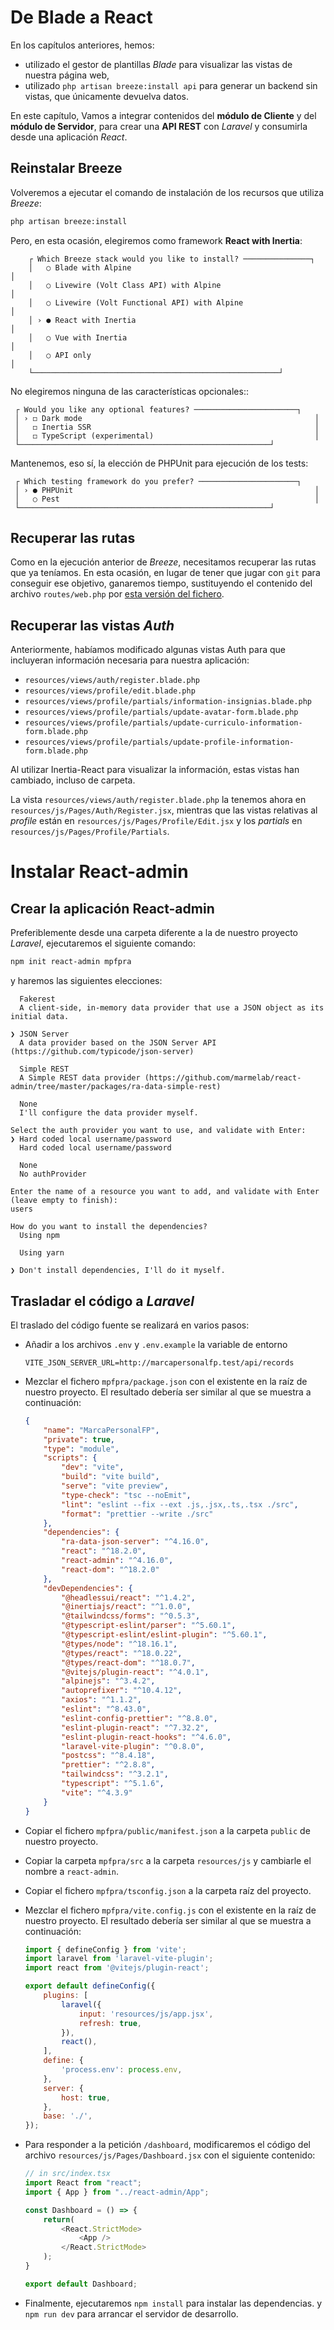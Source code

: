 # De Blade a React
En los capítulos anteriores, hemos:

- utilizado el gestor de plantillas _Blade_ para visualizar las vistas de nuestra página web,
- utilizado `php artisan breeze:install api` para generar un backend sin vistas, que únicamente devuelva datos.

En este capítulo, Vamos a integrar contenidos del **módulo de Cliente** y del **módulo de Servidor**, para crear una **API REST** con _Laravel_ y consumirla desde una aplicación _React_.

## Reinstalar Breeze

Volveremos a ejecutar el comando de instalación de los recursos que utiliza _Breeze_:

```bash
php artisan breeze:install
```

Pero, en esta ocasión, elegiremos como framework **React with Inertia**:

```
    ┌ Which Breeze stack would you like to install? ───────────────┐
    │   ○ Blade with Alpine                                           │
    │   ○ Livewire (Volt Class API) with Alpine                       │
    │   ○ Livewire (Volt Functional API) with Alpine                  │
    │ › ● React with Inertia                                          │
    │   ○ Vue with Inertia                                            │
    │   ○ API only                                                    │
    └───────────────────────────────────────────────────────┘
```

No elegiremos ninguna de las características opcionales::

```
 ┌ Would you like any optional features? ───────────────────────┐
 │ › ◻ Dark mode                                                    │
 │   ◻ Inertia SSR                                                  │
 │   ◻ TypeScript (experimental)                                    │
 └────────────────────────────────────────────────────────┘
```

Mantenemos, eso sí, la elección de PHPUnit para ejecución de los tests:

```
 ┌ Which testing framework do you prefer? ──────────────────────┐
 │ › ● PHPUnit                                                      │
 │   ○ Pest                                                         │
 └────────────────────────────────────────────────────────┘
```

## Recuperar las rutas

Como en la ejecución anterior de _Breeze_, necesitamos recuperar las rutas que ya teníamos. En esta ocasión, en lugar de tener que jugar con `git` para conseguir ese objetivo, ganaremos tiempo, sustituyendo el contenido del archivo `routes/web.php` por [esta versión del fichero](./materiales/ejercicios-laravel/routes_web_inertia.php).

## Recuperar las vistas _Auth_

Anteriormente, habíamos modificado algunas vistas Auth para que incluyeran información necesaria para nuestra aplicación:

- `resources/views/auth/register.blade.php`
- `resources/views/profile/edit.blade.php`
- `resources/views/profile/partials/information-insignias.blade.php`
- `resources/views/profile/partials/update-avatar-form.blade.php`
- `resources/views/profile/partials/update-curriculo-information-form.blade.php`
- `resources/views/profile/partials/update-profile-information-form.blade.php`

Al utilizar Inertia-React para visualizar la información, estas vistas han cambiado, incluso de carpeta.

La vista `resources/views/auth/register.blade.php` la tenemos ahora en `resources/js/Pages/Auth/Register.jsx`, mientras que las vistas relativas al _profile_ están en `resources/js/Pages/Profile/Edit.jsx` y los _partials_ en `resources/js/Pages/Profile/Partials`.

# Instalar React-admin

## Crear la aplicación React-admin

Preferiblemente desde una carpeta diferente a la de nuestro proyecto _Laravel_, ejecutaremos el siguiente comando:

```bash
npm init react-admin mpfpra
```

y haremos las siguientes elecciones:

```
  Fakerest
  A client-side, in-memory data provider that use a JSON object as its initial data.

❯ JSON Server
  A data provider based on the JSON Server API (https://github.com/typicode/json-server)

  Simple REST
  A Simple REST data provider (https://github.com/marmelab/react-admin/tree/master/packages/ra-data-simple-rest)

  None
  I'll configure the data provider myself.
```

```
Select the auth provider you want to use, and validate with Enter:
❯ Hard coded local username/password
  Hard coded local username/password

  None
  No authProvider
```

```
Enter the name of a resource you want to add, and validate with Enter (leave empty to finish):
users 
```

```
How do you want to install the dependencies?
  Using npm

  Using yarn

❯ Don't install dependencies, I'll do it myself.
```

## Trasladar el código a _Laravel_

El traslado del código fuente se realizará en varios pasos:

- Añadir a los archivos `.env` y `.env.example` la variable de entorno
    
    ```VITE_JSON_SERVER_URL=http://marcapersonalfp.test/api/records```

- Mezclar el fichero `mpfpra/package.json` con el existente en la raíz de nuestro proyecto. El resultado debería ser similar al que se muestra a continuación:
    ```json
    {
        "name": "MarcaPersonalFP",
        "private": true,
        "type": "module",
        "scripts": {
            "dev": "vite",
            "build": "vite build",
            "serve": "vite preview",
            "type-check": "tsc --noEmit",
            "lint": "eslint --fix --ext .js,.jsx,.ts,.tsx ./src",
            "format": "prettier --write ./src"
        },
        "dependencies": {
            "ra-data-json-server": "^4.16.0",
            "react": "^18.2.0",
            "react-admin": "^4.16.0",
            "react-dom": "^18.2.0"
        },
        "devDependencies": {
            "@headlessui/react": "^1.4.2",
            "@inertiajs/react": "^1.0.0",
            "@tailwindcss/forms": "^0.5.3",
            "@typescript-eslint/parser": "^5.60.1",
            "@typescript-eslint/eslint-plugin": "^5.60.1",
            "@types/node": "^18.16.1",
            "@types/react": "^18.0.22",
            "@types/react-dom": "^18.0.7",
            "@vitejs/plugin-react": "^4.0.1",
            "alpinejs": "^3.4.2",
            "autoprefixer": "^10.4.12",
            "axios": "^1.1.2",
            "eslint": "^8.43.0",
            "eslint-config-prettier": "^8.8.0",
            "eslint-plugin-react": "^7.32.2",
            "eslint-plugin-react-hooks": "^4.6.0",
            "laravel-vite-plugin": "^0.8.0",
            "postcss": "^8.4.18",
            "prettier": "^2.8.8",
            "tailwindcss": "^3.2.1",
            "typescript": "^5.1.6",
            "vite": "^4.3.9"
        }
    }
    ```
- Copiar el fichero `mpfpra/public/manifest.json` a la carpeta `public` de nuestro proyecto.
- Copiar la carpeta `mpfpra/src` a la carpeta `resources/js` y cambiarle el nombre a `react-admin`.
- Copiar el fichero `mpfpra/tsconfig.json` a la carpeta raíz del proyecto.
- Mezclar el fichero `mpfpra/vite.config.js` con el existente en la raíz de nuestro proyecto. El resultado debería ser similar al que se muestra a continuación:
    ```javascript
    import { defineConfig } from 'vite';
    import laravel from 'laravel-vite-plugin';
    import react from '@vitejs/plugin-react';

    export default defineConfig({
        plugins: [
            laravel({
                input: 'resources/js/app.jsx',
                refresh: true,
            }),
            react(),
        ],
        define: {
            'process.env': process.env,
        },
        server: {
            host: true,
        },
        base: './',
    });

    ```
 - Para responder a la petición `/dashboard`, modificaremos el código del archivo `resources/js/Pages/Dashboard.jsx` con el siguiente contenido:
    ```javascript
    // in src/index.tsx
    import React from "react";
    import { App } from "../react-admin/App";

    const Dashboard = () => {
        return(
            <React.StrictMode>
                <App />
            </React.StrictMode>
        );
    }

    export default Dashboard;
    ```
- Finalmente, ejecutaremos `npm install` para instalar las dependencias. y `npm run dev` para arrancar el servidor de desarrollo.
